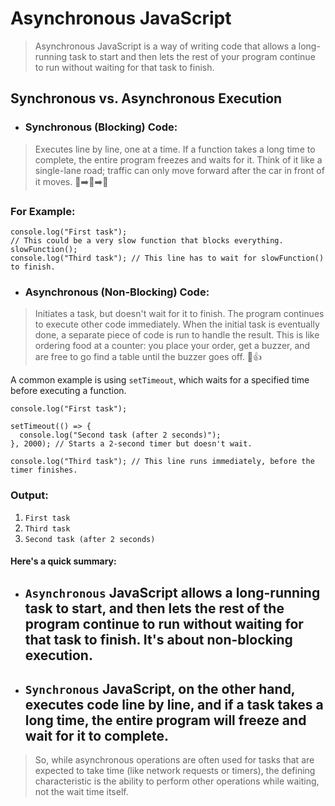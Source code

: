 # Asynchronous JavaScript

> Asynchronous JavaScript is a way of writing code that allows a long-running task to start and then lets the rest of your program continue to run without waiting for that task to finish.

## Synchronous vs. Asynchronous Execution

 - ### Synchronous (Blocking) Code: 

> Executes line by line, one at a time. If a function takes a long time to complete, the entire program freezes and waits for it. Think of it like a single-lane road; traffic can only move forward after the car in front of it moves. 🚗➡️🚗➡️🚗

### For Example:

```
console.log("First task");
// This could be a very slow function that blocks everything.
slowFunction();
console.log("Third task"); // This line has to wait for slowFunction() to finish.
```

- ### Asynchronous (Non-Blocking) Code: 
>Initiates a task, but doesn't wait for it to finish. The program continues to execute other code immediately. When the initial task is eventually done, a separate piece of code is run to handle the result. This is like ordering food at a counter: you place your order, get a buzzer, and are free to go find a table until the buzzer goes off. 🍔👍

A common example is using `setTimeout`, which waits for a specified time before executing a function.

```
console.log("First task");

setTimeout(() => {
  console.log("Second task (after 2 seconds)");
}, 2000); // Starts a 2-second timer but doesn't wait.

console.log("Third task"); // This line runs immediately, before the timer finishes.
```

### Output:

1. `First task`
2. `Third task`
3. `Second task (after 2 seconds)`

#### Here's a quick summary:

- ## `Asynchronous` JavaScript allows a long-running task to start, and then lets the rest of the program continue to run without waiting for that task to finish. It's about non-blocking execution.

- ## `Synchronous` JavaScript, on the other hand, executes code line by line, and if a task takes a long time, the entire program will freeze and wait for it to complete.

> So, while asynchronous operations are often used for tasks that are expected to take time (like network requests or timers), the defining characteristic is the ability to perform other operations while waiting, not the wait time itself.